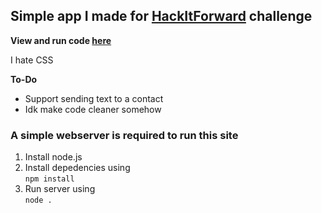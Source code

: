 ## Simple app I made for [HackItForward](https://hackitforward.com/challenge/20/#searchModalDialog) challenge  

**View and run code [here](https://kuriuschatapp.3gigs.repl.co/)**

I hate CSS

**To-Do**
- Support sending text to a contact
- Idk make code cleaner somehow

### A simple webserver is required to run this site
1. Install node.js
2. Install depedencies using  
```npm install```
3. Run server using  
```node .```
 
